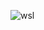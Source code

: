 ![wsl](https://github.com/cirolosapio/envman/assets/33943143/d884988a-4015-4bc2-8c1f-c3f17c21c9cf)

